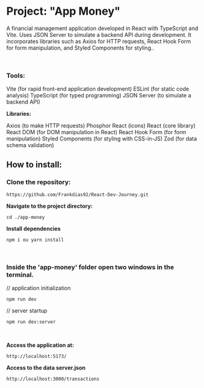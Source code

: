 <h1>Project: "App Money"</h1>

<p>A financial management application developed in React with TypeScript and Vite. Uses JSON Server to simulate a backend API during development. It incorporates libraries such as Axios for HTTP requests, React Hook Form for form manipulation, and Styled Components for styling..</p>

</br>

<h3>Tools:</h3>

Vite (for rapid front-end application development)
ESLint (for static code analysis)
TypeScript (for typed programming)
JSON Server (to simulate a backend API)

<strong>Libraries:</strong>

Axios (to make HTTP requests)
Phosphor React (icons)
React (core library)
React DOM (for DOM manipulation in React)
React Hook Form (for form manipulation)
Styled Components (for styling with CSS-in-JS)
Zod (for data schema validation)

<h2>How to install:</h2>

<h3><strong>Clone the repository:</strong></h3>

 ```
 https://github.com/Frankdias92/React-Dev-Journey.git
 ```

<strong>Navigate to the project directory:</strong>

```
cd ./app-money
```
<strong>Install dependencies</strong>
```
npm i ou yarn install
```
</br>

<h3> Inside the 'app-money' folder open two windows in the terminal.</h3>

// application initialization
```
npm run dev
```
// server startup
```
npm run dev:server
```

</br>

**Access the application at:**
```
http://localhost:5173/
```

**Access to the data server.json**
```
http://localhost:3000/transactions
```